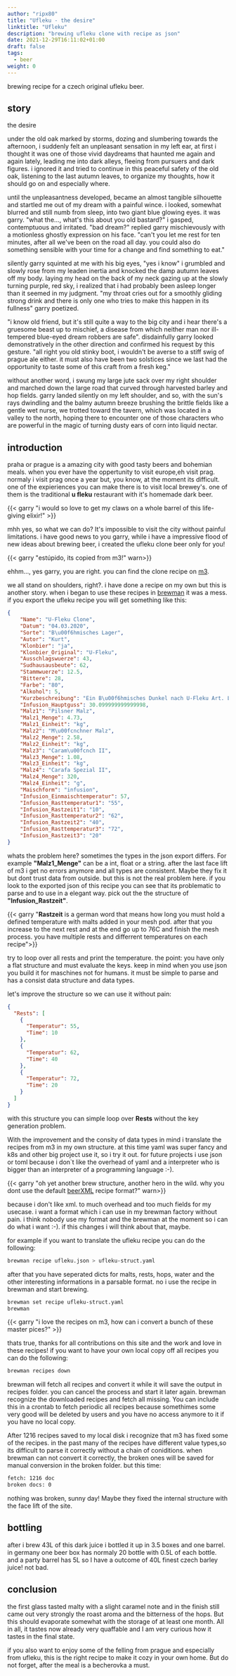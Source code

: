 ```yaml
---
author: "ripx80"
title: "Ufleku - the desire"
linktitle: "Ufleku"
description: "brewing ufleku clone with recipe as json"
date: 2021-12-29T16:11:02+01:00
draft: false
tags:
  - beer
weight: 0
---
```


brewing recipe for a czech original ufleku beer.

<!--more-->
## story

the desire

under the old oak marked by storms, dozing and slumbering towards the afternoon, i suddenly felt an unpleasant sensation in my left ear, at first i thought it was one of those vivid daydreams that haunted me again and again lately, leading me into dark alleys, fleeing from pursuers and dark figures. i ignored it and tried to continue in this peaceful safety of the old oak, listening to the last autumn leaves, to organize my thoughts, how it should go on and especially where.

until the unpleasantness developed, became an almost tangible silhouette and startled me out of my dream with a painful wince. i looked, somewhat blurred and still numb from sleep, into two giant blue glowing eyes. it was garry.
"what the..., what's this about you old bastard?" i gasped, contemptuous and irritated. "bad dream?" replied garry mischievously with a motionless ghostly expression on his face. "can't you let me rest for ten minutes, after all we've been on the road all day. you could also do something sensible with your time for a change and find something to eat."

silently garry squinted at me with his big eyes, "yes i know" i grumbled and slowly rose from my leaden inertia and knocked the damp autumn leaves off my body. laying my head on the back of my neck gazing up at the slowly turning purple, red sky, i realized that i had probably been asleep longer than it seemed in my judgment. "my throat cries out for a smoothly gliding strong drink and there is only one who tries to make this happen in its fullness" garry poetized.

"i know old friend, but it's still quite a way to the big city and i hear there's a gruesome beast up to mischief, a disease from which neither man nor ill-tempered blue-eyed dream robbers are safe". disdainfully garry looked demonstratively in the other direction and confirmed his request by this gesture. "all right you old stinky boot, i wouldn't be averse to a stiff swig of prague ale either. it must also have been two solstices since we last had the opportunity to taste some of this craft from a fresh keg."

without another word, i swung my large jute sack over my right shoulder and marched down the large road that curved through harvested barley and hop fields. garry landed silently on my left shoulder, and so, with the sun's rays dwindling and the balmy autumn breeze brushing the brittle fields like a gentle wet nurse, we trotted toward the tavern, which was located in a valley to the north, hoping there to encounter one of those characters who are powerful in the magic of turning dusty ears of corn into liquid nectar.

## introduction

praha or prague is a amazing city with good tasty beers and bohemian meals. when you ever have the oppertunity to visit europe,eh visit prag.
normaly i visit prag once a year but, you know, at the moment its difficult. one of the expieriences you can make there is to visit local brewey's.
one of them is the traditional **u fleku** restaurant with it's homemade dark beer.

{{< garry "i would so love to get my claws on a whole barrel of this life-giving elixir!" >}}

mhh yes, so what we can do? It's impossible to visit the city without painful limitations.
i have good news to you garry, while i have a impressive flood of new ideas about brewing beer, i created the ufleku clone beer only for you!

{{< garry "estúpido, its copied from m3!" warn>}}

ehhm..., yes garry, you are right.
you can find the clone recipe on [m3](https://www.maischemalzundmehr.de/index.php?inhaltmitte=rezept&id=1225&suche_klonrezepte=ja&factoraw=43&factorsha=62&factorha1=3.5&factorha2=3.5).

we all stand on shoulders, right?. i have done a recipe on my own but this is another story.
when i began to use these recipes in [brewman](https://github.com/ripx80/brewman) it was a mess. if you export the ufleku recipe you will get something like this:

```json
{
    "Name": "U-Fleku Clone",
    "Datum": "04.03.2020",
    "Sorte": "B\u00f6hmisches Lager",
    "Autor": "Kurt",
    "Klonbier": "ja",
    "Klonbier_Original": "U-Fleku",
    "Ausschlagswuerze": 43,
    "Sudhausausbeute": 62,
    "Stammwuerze": 12.5,
    "Bittere": 28,
    "Farbe": "80",
    "Alkohol": 5,
    "Kurzbeschreibung": "Ein B\u00f6hmisches Dunkel nach U-Fleku Art. Leicht r\u00f6stig, vollmundig und hopfenaromatisch.",
    "Infusion_Hauptguss": 30.099999999999998,
    "Malz1": "Pilsner Malz",
    "Malz1_Menge": 4.73,
    "Malz1_Einheit": "kg",
    "Malz2": "M\u00fcnchner Malz",
    "Malz2_Menge": 2.58,
    "Malz2_Einheit": "kg",
    "Malz3": "Caram\u00fcnch II",
    "Malz3_Menge": 1.08,
    "Malz3_Einheit": "kg",
    "Malz4": "Carafa Spezial II",
    "Malz4_Menge": 320,
    "Malz4_Einheit": "g",
    "Maischform": "infusion",
    "Infusion_Einmaischtemperatur": 57,
    "Infusion_Rasttemperatur1": "55",
    "Infusion_Rastzeit1": "10",
    "Infusion_Rasttemperatur2": "62",
    "Infusion_Rastzeit2": "40",
    "Infusion_Rasttemperatur3": "72",
    "Infusion_Rastzeit3": "20"
}
```

whats the problem here? sometimes the types in the json export differs. For example **"Malz1_Menge"** can be a int, float or a string. after the last face lift of m3 i get no errors anymore and all types are consistent. Maybe they fix it but dont trust data from outside.
but this is not the real problem here. if you look to the exported json of this recipe you can see that its problematic to parse and to use in a elegant way. pick out the the structure of **"Infusion_Rastzeit"**.

{{< garry "**Rastzeit** is a german word that means how long you must hold a defined temperature with malts added in your mesh pod. after that you increase to the next rest and at the end go up to 76C and finish the mesh process. you have multiple rests and differrent temperatures on each recipe">}}

try to loop over all rests and print the temperature. the point: you have only a flat structure and must evaluate the keys. keep in mind when you use json you build it for maschines not for humans. it must be simple to parse and has a consist data structure and data types.

let's improve the structure so we can use it without pain:

```json
{
  "Rests": [
    {
      "Temperatur": 55,
      "Time": 10
    },
    {
      "Temperatur": 62,
      "Time": 40
    },
    {
      "Temperatur": 72,
      "Time": 20
    }
  ]
}
```

with this structure you can simple loop over **Rests** without the key generation problem.

With the improvement and the consity of data types in mind i translate the recipes from m3 in my own structure.
at this time yaml was super fancy and k8s and other big project use it, so i try it out. for future projects i use json or toml because i don`t like the overhead of yaml and a interpreter who is bigger than an interpreter of a programming language :-).

{{< garry "oh yet another brew structure, another hero in the wild. why you dont use the default [beerXML](http://beerxml.com/) recipe format?" warn>}}

because i don't like xml. to much overhead and too much fields for my usecase. i want a format which i can use in my brewman factory without pain. i think nobody use my format and the brewman at the moment so i can do what i want :-). if this changes i will think about that, maybe.

for example if you want to translate the ufleku recipe you can do the following:

```sh
brewman recipe ufleku.json > ufleku-struct.yaml
```

after that you have seperated dicts for malts, rests, hops, water and the other interesting informations in a parsable format. no i use the recipe in brewman and start brewing.

```sh
brewman set recipe ufleku-struct.yaml
brewman
```

{{< garry "i love the recipes on m3, how can i convert a bunch of these master pices?" >}}

thats true, thanks for all contributions on this site and the work and love in these recipes!
if you want to have your own local copy off all recipes you can do the following:

```sh
brewman recipes down
```

brewman will fetch all recipes and convert it while it will save the output in recipes folder. you can cancel the process and start it later again. brewman recognize the downloaded recipes and fetch all missing. You can include this in a crontab to fetch periodic all recipes because somethimes some very good will be deleted by users and you have no access anymore to it if you have no local copy.

After 1216 recipes saved to my local disk i recognize that m3 has fixed some of the recipes. in the past many of the recipes have different value types,so its difficult to parse it correctly without a chain of coniditions.
when brewman can not convert it correctly, the broken ones will be saved for manual conversion in the broken folder.
but this time:

```txt
fetch: 1216 doc
broken docs: 0
```

nothing was broken, sunny day! Maybe they fixed the internal structure with the face lift of the site.

## bottling

after i brew 43L of this dark juice i bottled it up in 3.5 boxes and one barrel. in germany one beer box has normaly 20 bottle with 0.5L of each bottle.
and a party barrel has 5L so I have a outcome of 40L finest czech barley juice! not bad.

## conclusion

the first glass tasted malty with a slight caramel note and in the finish still came out very strongly the roast aroma and the bitterness of the hops. But this should evaporate somewhat with the storage of at least one month. All in all, it tastes now already very quaffable and I am very curious how it tastes in the final state.

if you also want to enjoy some of the felling from prague and especially from ufleku, this is the right recipe to make it cozy in your own home. But do not forget, after the meal is a becherovka a must.
